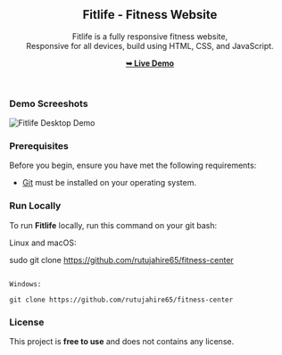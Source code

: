 <div align="center">

  <br />
  <br />

  <h2 align="center">Fitlife - Fitness Website</h2>

  Fitlife is a fully responsive fitness website, <br />Responsive for all devices, build using HTML, CSS, and JavaScript.

  <a href="https://github.com/rutujahire65/fitness-center"><strong>➥ Live Demo</strong></a>

</div>

<br />

### Demo Screeshots

![Fitlife Desktop Demo](./readme-images/desktop.png "Desktop Demo")

### Prerequisites

Before you begin, ensure you have met the following requirements:

* [Git](https://git-scm.com/downloads "Download Git") must be installed on your operating system.

### Run Locally

To run **Fitlife** locally, run this command on your git bash:

Linux and macOS:

sudo git clone https://github.com/rutujahire65/fitness-center
```

Windows:

git clone https://github.com/rutujahire65/fitness-center
```


### License

This project is **free to use** and does not contains any license.
